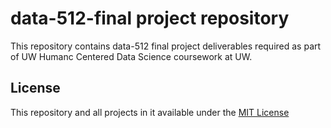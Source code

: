 # data-512-final project repository

This repository contains data-512 final project deliverables required as part of UW Humanc Centered Data Science coursework at UW. 

## License
This repository and all projects in it available under the [MIT License](https://github.com/amolduw/data-512-final/blob/main/LICENSE)

